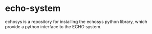 # echo-system
echosys is a repository for installing the echosys python library, which provide a python interface to the ECHO system.
